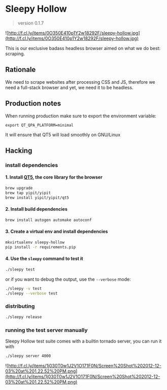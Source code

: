# Sleepy Hollow
> version 0.1.7

![http://f.cl.ly/items/0O350E410p1Y2w18292F/sleepy-hollow.jpg](http://f.cl.ly/items/0O350E410p1Y2w18292F/sleepy-hollow.jpg)

This is our exclusive badass headless browser aimed on what we do
best: scraping.


## Rationale

We need to scrape websites after processing CSS and JS, therefore we
need a full-stack browser and yet, we need it to be headless.

## Production notes

When running production make sure to export the environment variable:

```shell
export QT_QPA_PLATFORM=minimal
```

It will ensure that QT5 will load smoothly on GNU/Linux

## Hacking

### install dependencies

#### 1. Install [QT5](http://qt-project.org/wiki/Building_Qt_5_from_Git), the core library for the browser

```bash
brew upgrade
brew tap yipit/yipit
brew install yipit/yipit/qt5
```

#### 2. Install build dependencies

```bash
brew install autogen automake autoconf
```

#### 3. Create a virtual env and install dependencies

```bash
mkvirtualenv sleepy-hollow
pip install -r requirements.pip
```

#### 4. Use the `sleepy` command to test it

```bash
./sleepy test
```

or if you want to debug the output, use the `--verbose` mode:

```bash
./sleepy -v test
./sleepy --verbose test
```

### distributing

```bash
./sleepy release
```

### running the test server manually

Sleepy Hollow test suite comes with a builtin tornado server, you can
run it with

```bash
./sleepy server 4000
```

![http://f.cl.ly/items/1j030T0w1J2V1O171F0N/Screen%20Shot%202012-12-03%20at%201.22.52%20PM.png](http://f.cl.ly/items/1j030T0w1J2V1O171F0N/Screen%20Shot%202012-12-03%20at%201.22.52%20PM.png)
